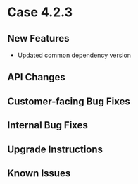 # Case 4.2.3

## New Features
 - Updated common dependency version

## API Changes


## Customer-facing Bug Fixes


## Internal Bug Fixes


## Upgrade Instructions


## Known Issues

